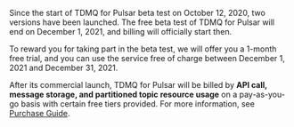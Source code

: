 Since the start of TDMQ for Pulsar beta test on October 12, 2020, two versions have been launched. The free beta test of TDMQ for Pulsar will end on December 1, 2021, and billing will officially start then.

To reward you for taking part in the beta test, we will offer you a 1-month free trial, and you can use the service free of charge between December 1, 2021 and December 31, 2021.

After its commercial launch, TDMQ for Pulsar will be billed by **API call, message storage, and partitioned topic resource usage** on a pay-as-you-go basis with certain free tiers provided. For more information, see [Purchase Guide](https://intl.cloud.tencent.com/document/product/1110/42909).

